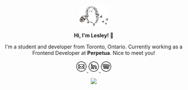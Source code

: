 <div align="center">
  <br>
  <br>
  <a href="https://lesleyhou.com/">
    <img width="80" src="https://github.com/lesley-hou/lesley-hou/blob/main/assets/hedgehog-spreading-love.png" />
  </a>
  <br>
  <p><b>Hi, I'm Lesley! 🤍</b></p>
  <p>I'm a student and developer from Toronto, Ontario. Currently working as a Frontend Developer at <b>Perpetua</b>. Nice to meet you!</p>
    <p>
    <a href="mailto:lesleyhou28@gmail.com">
      <img height="30" src="https://github.com/lesley-hou/lesley-hou/blob/main/assets/email.png" />
    </a>
    <a href="https://www.linkedin.com/in/lesleyhou/">
      <img height="30" src="https://github.com/lesley-hou/lesley-hou/blob/main/assets/linkedin.png" />
    </a>
    <a href="https://open.spotify.com/user/lesleyhouu?si=e8528288042b49d6">
      <img height="30" src="https://github.com/lesley-hou/lesley-hou/blob/main/assets/spotify.png" />
    </a>
  </p>
  <p>
      <img src="https://github-readme-streak-stats.herokuapp.com/?user=lesley-hou&theme=graywhite&hide_border=false" />
  </p>
  <br>
  <br>
</div>
